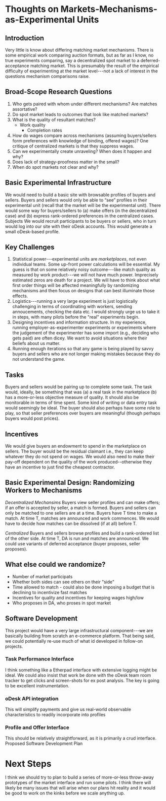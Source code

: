 # Thoughts on Markets-Mechanisms-as-Experimental Units 

## Introduction 
Very little is know about differing matching market mechanisms. 
There is some empirical work comparing auction formats, but as far as I know, no true experiments comparing, say a decentralized spot market to a deferred-acceptance matching market. 
This is presumably the result of the empirical difficulty of experimenting at the market level---not a lack of interest in the questions mechanism comparisons raise.

## Broad-Scope Research Questions
1. Who gets paired with whom under different mechanisms? Are matches assortative? 
1. Do spot market leads to outcomes that look like matched markets?  
1. What is the quality of resultant matches? 
	- Work quality
	  - Completion rates 
1. How do wages compare across mechanisms (assuming buyers/sellers form preferences with knowledge of binding, offered wages)? 
One critique of centralized markets is that they suppress wages. 
1. Can we experimentally create unraveling? When does it happen and why? 
1. Does lack of strategy-proofness matter in the small?
1. When do spot markets not clear and why?  

## Basic Experimental Infrastructure
We would need to build a basic site with browsable profiles of buyers and sellers. 
Buyers and sellers would only be able to “see” profiles in their experimental unit (recall that the market will be the experimental unit). 
There would some way for buyers/sellers to (a) make offers (in the decentralized case) and (b) express rank-ordered preferences in the centralized cases. 
Subjects 
We would recruit participants to be buyers or sellers, who in turn would log into our site with their oDesk accounts. This would generate a small oDesk-based profile. 

## Key Challenges 

1. Statistical power---experimental units are _marketplaces_, not even individual teams. Some up-front power calculations will be essential. My guess is that on some relatively noisy outcome---like match quality as measured by work product---we will not have much power. Imprecisely estimated zeros are death for a project. We will have to think about what first order things will be affected meaningfully by randomizing mechanisms and then focus on designs that can best illuminate those effects.     
1. Logistics---running a very large experiment is just logistically challenging in terms of coordinating with workers, sending annoucements, checking the data etc. I would strongly urge us to take it in steps, with many pilots before the "real" experiments begin.  
1. Designing incentives and information structure. In my experience, running employer-as-experimenter experiments or experiments where the judgement of the experimenter has some import (e.g., deciding who gets paid) are often dicey.  We want to avoid situations where their beliefs about us matter. 
1. Running enough iterations so that any game is being played by savvy buyers and sellers who are not longer making mistakes because they do not understand the game. 

## Tasks 
Buyers and sellers would be pairing up to complete some task. 
The task would, ideally, be something that was (a) a real task in the marketplace (b) has a more-or-less objective measure of quality. It should also be monitorable in terms of time spent. 
Some kind of writing or data entry task would seemingly be ideal. 
The buyer should also perhaps have some role to play, so that seller preferences over buyers are meaningful (though perhaps buyers would post prices). 

## Incentives 
We would give buyers an endowment to spend in the marketplace on sellers. The buyer would be the residual claimant i.e., they can keep whatever they do not spend on wages. We would also need to make their pay-off dependent on the quality of the work produced--otherwise they have an incentive to just find the cheapest contractor. 

## Basic Experimental Design: Randomizing Workers to Mechanisms

_Decentralized Mechansims_ 
Buyers view seller profiles and can make offers; if an offer is accepted by seller, a match is formed. 
Buyers and sellers can only be matched to one sellers are at a time. 
Buyers have T time to make a match. 
At time T, matches are announced and work commences. 
We would have to decide how matches can be dissolved (if at all) before T.   

_Centralized_
Buyers and sellers browse profiles and build a rank-ordered list of the other side. At time T, DA is run and matches are announced. We could use variants of deferred acceptance (buyer proposes, seller proposes).  

## What else could we randomize? 

- Number of market participats
- Whether both sides can see others on their "side" 
- Time allowed to match - could also be done imposing a budget that is declining to incentivize fast matches
- Incentives for quality and incentives for keeping wages high/low 
- Who proposes in DA, who proses in spot market 

## Software Development 
This project would have a very large infrastructural component---we are basically building from scratch an e-commerce platform. That being said, we could potentially re-use much of what id developed in follow-on projects. 

### Task Performance Interface 
I think something like a Etherpad interface with extensive logging might be ideal. 
We could also insist that work be done with the oDesk team room tracker to get clicks and screen-shots for ex post analysis. 
The key is going to be excellent instrumentation. 

### oDesk API integration 
This will simplify payments and give us real-world observable characteristics to readily incorporate into profiles 

### Profile and Offer Interface 
This should be relatively straightforward, as it is primarily a crud interface. 
Proposed Software Development Plan  

# Next Steps 
I think we should try to plan to build a series of more-or-less throw-away prototypes of the market interface and run some pilots. 
I think there will likely be many issues that will arise when our plans hit reality and it would be good to work on the kinks before we scale anything up.  

